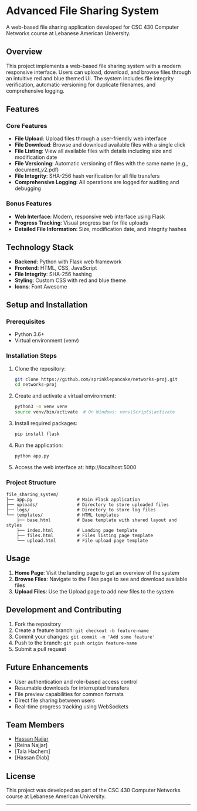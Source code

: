# Advanced File Sharing System

A web-based file sharing application developed for CSC 430 Computer Networks course at Lebanese American University.

## Overview

This project implements a web-based file sharing system with a modern responsive interface. Users can upload, download, and browse files through an intuitive red and blue themed UI. The system includes file integrity verification, automatic versioning for duplicate filenames, and comprehensive logging.

## Features

### Core Features
- **File Upload**: Upload files through a user-friendly web interface
- **File Download**: Browse and download available files with a single click
- **File Listing**: View all available files with details including size and modification date
- **File Versioning**: Automatic versioning of files with the same name (e.g., document_v2.pdf)
- **File Integrity**: SHA-256 hash verification for all file transfers
- **Comprehensive Logging**: All operations are logged for auditing and debugging

### Bonus Features
- **Web Interface**: Modern, responsive web interface using Flask
- **Progress Tracking**: Visual progress bar for file uploads
- **Detailed File Information**: Size, modification date, and integrity hashes

## Technology Stack

- **Backend**: Python with Flask web framework
- **Frontend**: HTML, CSS, JavaScript
- **File Integrity**: SHA-256 hashing
- **Styling**: Custom CSS with red and blue theme
- **Icons**: Font Awesome

## Setup and Installation

### Prerequisites
- Python 3.6+
- Virtual environment (venv)

### Installation Steps

1. Clone the repository:
   ```bash
   git clone https://github.com/sprinklepancake/networks-proj.git
   cd networks-proj
   ```

2. Create and activate a virtual environment:
   ```bash
   python3 -m venv venv
   source venv/bin/activate  # On Windows: venv\Scripts\activate
   ```

3. Install required packages:
   ```bash
   pip install flask
   ```

4. Run the application:
   ```bash
   python app.py
   ```

5. Access the web interface at: http://localhost:5000

### Project Structure
```
file_sharing_system/
├── app.py                 # Main Flask application
├── uploads/               # Directory to store uploaded files
├── logs/                  # Directory to store log files
└── templates/             # HTML templates
    ├── base.html          # Base template with shared layout and styles
    ├── index.html         # Landing page template
    ├── files.html         # Files listing page template
    └── upload.html        # File upload page template
```

## Usage

1. **Home Page**: Visit the landing page to get an overview of the system
2. **Browse Files**: Navigate to the Files page to see and download available files
3. **Upload Files**: Use the Upload page to add new files to the system

## Development and Contributing

1. Fork the repository
2. Create a feature branch: `git checkout -b feature-name`
3. Commit your changes: `git commit -m 'Add some feature'`
4. Push to the branch: `git push origin feature-name`
5. Submit a pull request

## Future Enhancements

- User authentication and role-based access control
- Resumable downloads for interrupted transfers
- File preview capabilities for common formats
- Direct file sharing between users
- Real-time progress tracking using WebSockets

## Team Members

- [Hassan Najjar](https://github.com/sprinklepancake)
- [Reina Najjar]
- [Tala Hachem]
- [Hassan Diab]

## License

This project was developed as part of the CSC 430 Computer Networks course at Lebanese American University.

---
